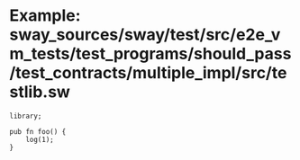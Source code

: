 # Example: sway_sources/sway/test/src/e2e_vm_tests/test_programs/should_pass/test_contracts/multiple_impl/src/testlib.sw

```sway
library;

pub fn foo() {
    log(1);
}

```
